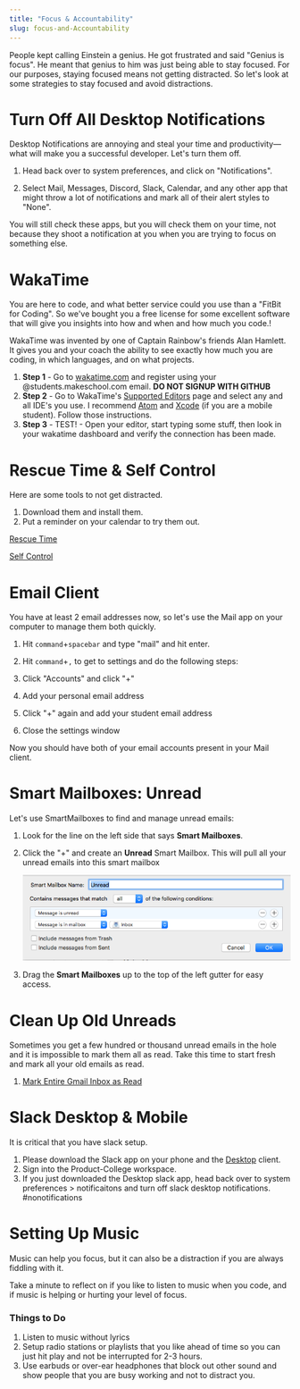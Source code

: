```yaml
---
title: "Focus & Accountability"
slug: focus-and-Accountability
---
```


People kept calling Einstein a genius. He got frustrated and said "Genius is focus". He meant that genius to him was just being able to stay focused. For our purposes, staying focused means not getting distracted. So let's look at some strategies to stay focused and avoid distractions.

# Turn Off All Desktop Notifications

Desktop Notifications are annoying and steal your time and productivity—what will make you a successful developer. Let's turn them off.

1. Head back over to system preferences, and click on "Notifications".

1. Select Mail, Messages, Discord, Slack, Calendar, and any other app that might throw a lot of notifications and mark all of their alert styles to "None".

You will still check these apps, but you will check them on your time, not because they shoot a notification at you when you are trying to focus on something else.

# WakaTime

You are here to code, and what better service could you use than a "FitBit for Coding". So we've bought you a free license for some excellent software that will give you insights into how and when and how much you code.!

WakaTime was invented by one of Captain Rainbow's friends Alan Hamlett. It gives you and your coach the ability to see exactly how much you are coding, in which languages, and on what projects.

1. **Step 1** - Go to [wakatime.com](https://www.wakatime.com) and register using your @students.makeschool.com email. **DO NOT SIGNUP WITH GITHUB**
1. **Step 2** - Go to WakaTime's [Supported Editors](https://wakatime.com/editors) page and select any and all IDE's you use. I recommend [Atom](https://wakatime.com/atom) and [Xcode](https://wakatime.com/xcode) (if you are a mobile student). Follow those instructions.
1. **Step 3** - TEST! - Open your editor, start typing some stuff, then look in your wakatime dashboard and verify the connection has been made.

# Rescue Time & Self Control

Here are some tools to not get distracted.

1. Download them and install them.
1. Put a reminder on your calendar to try them out.

[Rescue Time](https://www.rescuetime.com/)

[Self Control](https://selfcontrolapp.com/)

# Email Client

You have at least 2 email addresses now, so let's use the Mail app on your computer to manage them both quickly.

1. Hit `command`+`spacebar` and type "mail" and hit enter.

1. Hit `command`+`,` to get to settings and do the following steps:

1. Click "Accounts" and click "+"
1. Add your personal email address
1. Click "+" again and add your student email address
1. Close the settings window

Now you should have both of your email accounts present in your Mail client.

# Smart Mailboxes: Unread

Let's use SmartMailboxes to find and manage unread emails:

1. Look for the line on the left side that says **Smart Mailboxes**.

1. Click the "+" and create an **Unread** Smart Mailbox. This will pull all your unread emails into this smart mailbox

    ![](unread-smart-mailbox.png)

1. Drag the **Smart Mailboxes** up to the top of the left gutter for easy access.


# Clean Up Old Unreads

Sometimes you get a few hundred or thousand unread emails in the hole and it is impossible to mark them all as read. Take this time to start fresh and mark all your old emails as read.

1. [Mark Entire Gmail Inbox as Read](https://smallbusiness.chron.com/mark-entire-gmail-inbox-read-72002.html)

# Slack Desktop & Mobile

It is critical that you have slack setup.

1. Please download the Slack app on your phone and the [Desktop](https://slack.com/downloads/osx) client.
1. Sign into the Product-College workspace.
1. If you just downloaded the Desktop slack app, head back over to system preferences > notificaitons and turn off slack desktop notifications. #nonotifications

# Setting Up Music

Music can help you focus, but it can also be a distraction if you are always fiddling with it.

Take a minute to reflect on if you like to listen to music when you code, and if music is helping or hurting your level of focus.

### Things to Do

1. Listen to music without lyrics
1. Setup radio stations or playlists that you like ahead of time so you can just hit play and not be interrupted for 2-3 hours.
1. Use earbuds or over-ear headphones that block out other sound and show people that you are busy working and not to distract you.

